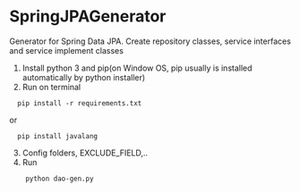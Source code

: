 # SpringJPAGenerator
Generator for Spring Data JPA. Create repository classes, service interfaces and service implement classes
1. Install python 3 and pip(on Window OS, pip usually is installed automatically by python installer)  
2. Run on terminal  
```
  pip install -r requirements.txt  
```
or 
```
  pip install javalang  
```
3. Config folders, EXCLUDE_FIELD,..  
4. Run
```
    python dao-gen.py
```
